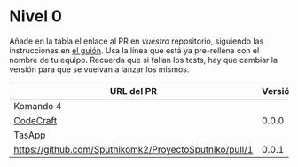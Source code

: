 # Nivel 0

Añade en la tabla el enlace al PR en *vuestro* repositorio, siguiendo las
instrucciones en [el guión](http://jj.github.io/MPDA-IS/doc/0.Repositorio). Usa
la línea que está ya pre-rellena con el nombre de tu equipo. Recuerda que si
fallan los tests, hay que cambiar la versión para que se vuelvan a lanzar los
mismos.

| URL del PR | Versión | Alcanzado |
|------------|---------|-----------|
| Komando 4  |         |           |
| [CodeCraft](https://github.com/Codecr-ft/TurnoGen/pull/1)  |     0.0.0    |           |
| TasApp     |         |           |
| https://github.com/Sputnikomk2/ProyectoSputniko/pull/1   |    0.0.1     |           |

